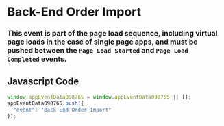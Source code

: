 # Back-End Order Import

### This event is part of the page load sequence, including virtual page loads in the case of single page apps, and must be pushed between the `Page Load Started` and `Page Load Completed` events.

## Javascript Code
```js
window.appEventData098765 = window.appEventData098765 || [];
appEventData098765.push({
  "event": "Back-End Order Import"
});
```







